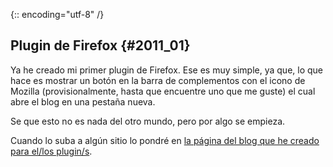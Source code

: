 {:: encoding="utf-8" /}
## Plugin de Firefox {#2011_01}

Ya he creado mi primer plugin de Firefox.
Ese es muy simple, ya que, lo que hace es mostrar un botón en la barra de complementos con el icono de Mozilla (provisionalmente, hasta que encuentre uno que me guste) el cual abre el blog en una pestaña nueva.

Se que esto no es nada del otro mundo, pero por algo se empieza.

Cuando lo suba a algún sitio lo pondré en [la página del blog que he creado para el/los plugin/s](http://blog.juansal.com/p/plugins-de-firefox.html).
